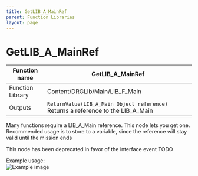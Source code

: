 ```yaml
---
title: GetLIB_A_MainRef
parent: Function Libraries
layout: page
---
```


# GetLIB_A_MainRef

| Function name | GetLIB_A_MainRef |
| --- | --- |
| Function Library | Content/DRGLib/Main/LIB_F_Main |
| Outputs | `ReturnValue(LIB_A_Main Object reference)` Returns a reference to the LIB_A_Main |

Many functions require a LIB_A_Main reference. This node lets you get one. Recommended usage is to store to a variable, since the reference will stay valid until the mission ends

This node has been deprecated in favor of the interface event TODO

Example usage:  
![Example image](/DRGLib/Media/FullDocs/FunctionLibs/Uncategorized/GetLIB_A_MainRefUsage.png)
